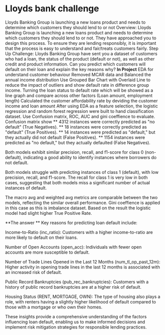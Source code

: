 # Lloyds bank challenge
Lloyds Banking Group is launching a new loans product and needs to determine which customers they should lend to or not
Overview:
Lloyds Banking Group is launching a new loans product and needs to determine which customers they should lend to or not. They have approached you to design this process. To ensure they are lending responsibly, it is important that the process is easy to understand and fair/treats customers fairly.
Step Up Challenge:
Lloyds Banking Group have sent you a dataset of customers who had a loan, the status of the product (default or not), as well as other credit and product information. Can you predict which customers will default on their loan and explain the key reasons why?
**In Project**
EDA for understand customer behaviour
Removed MCAR data and Balanced the annual income distribution 
Use Grouped Bar Chart with Overlaid Line to reduce the impact of outliers and show default rate in difference group income. 
Turning the loan status to default rate which will be showed as a line graph and compare across other factors (Loan amount, employment length)
Calculated the customer affordability rate by deviding the customer income and loan amount
After using EDA as a feature selection, the logistic regression and random forest regression were built to hand classification dataset. 
Use Confusion matrix, ROC, AUC and gini coeffience to evaluate. 
Confusion matrix show
**  4312 instances were correctly predicted as "no default" (True Negatives).
** 18 instances were correctly predicted as "default" (True Positives).
** 14 instances were predicted as "default," but they actually did not default (False Positives).
** 1154 instances were predicted as "no default," but they actually defaulted (False Negatives).

Both models exhibit similar precision, recall, and f1-score for class 0 (non-default), indicating a good ability to identify instances where borrowers do not default.

Both models struggle with predicting instances of class 1 (default), with low precision, recall, and f1-score. The recall for class 1 is very low in both cases, suggesting that both models miss a significant number of actual instances of default.

The macro avg and weighted avg metrics are comparable between the two models, reflecting the similar overall performance.
Gini coeffience is applied in this case as this is imbalance dataset. Based on the result the logistic model had slight higher True Positive Rate. 

**The answer **
Key reasons for predicting loan default include:

Income-to-Ratio (inc_ratio): Customers with a higher income-to-ratio are more likely to default on their loans.

Number of Open Accounts (open_acc): Individuals with fewer open accounts are more susceptible to default.

Number of Trade Lines Opened in the Last 12 Months (num_tl_op_past_12m): Higher activity in opening trade lines in the last 12 months is associated with an increased risk of default.

Public Record Bankruptcies (pub_rec_bankruptcies): Customers with a history of public record bankruptcies are at a higher risk of default.

Housing Status (RENT, MORTGAGE, OWN): The type of housing also plays a role, with renters having a slightly higher likelihood of default compared to those with a mortgage or who own their homes.

These insights provide a comprehensive understanding of the factors influencing loan default, enabling us to make informed decisions and implement risk mitigation strategies for responsible lending practices.
